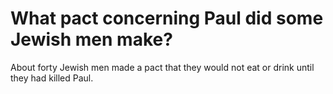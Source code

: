 # What pact concerning Paul did some Jewish men make?

About forty Jewish men made a pact that they would not eat or drink until they had killed Paul.
